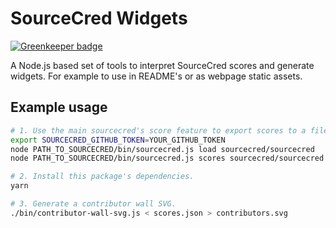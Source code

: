 # SourceCred Widgets

[![Greenkeeper badge](https://badges.greenkeeper.io/sourcecred/widgets.svg)](https://greenkeeper.io/)

A Node.js based set of tools to interpret SourceCred scores and generate widgets.
For example to use in README's or as webpage static assets.

## Example usage

```sh
# 1. Use the main sourcecred's score feature to export scores to a file.
export SOURCECRED_GITHUB_TOKEN=YOUR_GITHUB_TOKEN
node PATH_TO_SOURCECRED/bin/sourcecred.js load sourcecred/sourcecred
node PATH_TO_SOURCECRED/bin/sourcecred.js scores sourcecred/sourcecred > scores.json

# 2. Install this package's dependencies.
yarn

# 3. Generate a contributor wall SVG.
./bin/contributor-wall-svg.js < scores.json > contributors.svg
```
